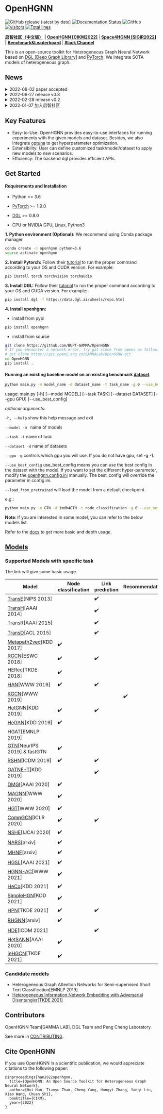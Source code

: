 # OpenHGNN

![GitHub release (latest by date)](https://img.shields.io/github/v/release/BUPT-GAMMA/OpenHGNN)
[![Documentation Status](https://readthedocs.org/projects/openhgnn/badge/?version=latest)](https://openhgnn.readthedocs.io/en/latest/?badge=latest)
![GitHub](https://img.shields.io/github/license/BUPT-GAMMA/OpenHGNN)
[![visitors](https://visitor-badge.glitch.me/badge?page_id=BUPT-GAMMA.OpenHGNN)](https://github.com/BUPT-GAMMA/OpenHGNN)
[![Total lines](https://img.shields.io/tokei/lines/github/BUPT-GAMMA/OpenHGNN?color=red)](https://github.com/BUPT-GAMMA/OpenHGNN)

[**启智社区（中文版）**](https://git.openi.org.cn/GAMMALab/OpenHGNN) | [**OpenHGNN [CIKM2022]**](https://dl.acm.org/doi/abs/10.1145/3511808.3557664) |  [**Space4HGNN [SIGIR2022]**](../space4hgnn) | [**Benchmark&Leaderboard**](../openhgnn/dataset/ohgb.md) | [**Slack Channel**](https://app.slack.com/client/TDM5126J1/C03J6GND001)

This is an open-source toolkit for Heterogeneous Graph Neural Network based
on [DGL [Deep Graph Library]](https://github.com/dmlc/dgl) and [PyTorch](https://pytorch.org/). We integrate SOTA models
of heterogeneous graph.

## News
<details>
<summary>
2022-08-02 paper accepted
</summary>
<br/>
Our paper <i>[OpenHGNN: An Open Source Toolkit for Heterogeneous Graph Neural Network](https://dl.acm.org/doi/abs/10.1145/3511808.3557664) </i> is accpeted at CIKM 2022 short paper track.
</details>

<details>
<summary>
2022-06-27 release v0.3
</summary>
<br/>

We release the latest version v0.3.

- New models
- API Usage
- Simply customization of user-defined datasets and models
- Visualization tools of heterogeneous graphs

</details>

<details>
<summary>
2022-02-28 release v0.2
</summary>
<br/>

We release the latest version v0.2.

- New Models
- [Space4HGNN [SIGIR2022]](../space4hgnn)
- [Benchmark&Leaderboard](../openhgnn/dataset/ohgb.md)

</details>

<details>
<summary>
2022-01-07 加入启智社区
</summary>
<br/>
启智社区用户可以享受到如下功能：

- 全新的中文文档
- 免费的计算资源—— [云脑使用教程](https://git.openi.org.cn/GAMMALab/OpenHGNN/src/branch/main/yunnao_tutorial.md)
- OpenHGNN最新功能
  - 新增模型：【KDD2017】Metapath2vec、【TKDE2018】HERec、【KDD2021】HeCo、【KDD2021】SimpleHGN、【TKDE2021】HPN、【ICDM2021】HDE、fastGTN
  - 新增日志功能
  - 新增美团外卖数据集
</details>
  
## Key Features

- Easy-to-Use: OpenHGNN provides easy-to-use interfaces for running experiments with the given models and dataset.
  Besides, we also integrate [optuna](https://optuna.org/) to get hyperparameter optimization.
- Extensibility: User can define customized task/model/dataset to apply new models to new scenarios.
- Efficiency: The backend dgl provides efficient APIs.

## Get Started

#### Requirements and Installation

- Python  >= 3.6

- [PyTorch](https://pytorch.org/get-started/)  >= 1.9.0

- [DGL](https://github.com/dmlc/dgl) >= 0.8.0

- CPU or NVIDIA GPU, Linux, Python3

**1. Python environment (Optional):** We recommend using Conda package manager

```bash
conda create -n openhgnn python=3.6
source activate openhgnn
```

**2. Install Pytorch:** Follow their [tutorial](https://pytorch.org/get-started) to run the proper command according to
your OS and CUDA version. For example:

```bash
pip install torch torchvision torchaudio
```

**3. Install DGL:** Follow their [tutorial](https://www.dgl.ai/pages/start.html) to run the proper command according to
your OS and CUDA version. For example:

```bash
pip install dgl -f https://data.dgl.ai/wheels/repo.html
```

**4. Install openhgnn:** 

- install from pypi
```bash
pip install openhgnn
```

- install from source
```bash
git clone https://github.com/BUPT-GAMMA/OpenHGNN
# If you encounter a network error, try git clone from openi as following.
# git clone https://git.openi.org.cn/GAMMALab/OpenHGNN.git
cd OpenHGNN
pip install .
```

#### Running an existing baseline model on an existing benchmark [dataset](../openhgnn/dataset/#Dataset)

```bash
python main.py -m model_name -d dataset_name -t task_name -g 0 --use_best_config --load_from_pretrained
```

usage: main.py [-h] [--model MODEL] [--task TASK] [--dataset DATASET]
[--gpu GPU] [--use_best_config]

*optional arguments*:

``-h, --help``    show this help message and exit

``--model -m ``    name of models

``--task -t``    name of task

``--dataset -d``    name of datasets

``--gpu -g``    controls which gpu you will use. If you do not have gpu, set -g -1.

``--use_best_config``    use_best_config means you can use the best config in the dataset with the model. If you want to
set the different hyper-parameter, modify the [openhgnn.config.ini](../openhgnn/config.ini) manually. The best_config
will override the parameter in config.ini.

``--load_from_pretrained`` will load the model from a default checkpoint.

e.g.:

```bash
python main.py -m GTN -d imdb4GTN -t node_classification -g 0 --use_best_config
```

**Note**: If you are interested in some model, you can refer to the below models list.

Refer to the [docs](https://openhgnn.readthedocs.io/en/latest/index.html) to get more basic and depth usage.

## [Models](../openhgnn/models/#Model)

### Supported Models with specific task

The link will give some basic usage.

| Model                                                     | Node classification | Link prediction    | Recommendation     |
|-----------------------------------------------------------|---------------------|--------------------|--------------------|
| [TransE](../openhgnn/output/TransE)[NIPS 2013]            |                     | :heavy_check_mark: |                    |
| [TransH](../openhgnn/output/TransH)[AAAI 2014]            |                     | :heavy_check_mark: |                    |
| [TransR](../openhgnn/output/TransR)[AAAI 2015]            |                     | :heavy_check_mark: |                    |
| [TransD](../openhgnn/output/TransD)[ACL 2015]             |                     | :heavy_check_mark: |                    |
| [Metapath2vec](../openhgnn/output/metapath2vec)[KDD 2017] | :heavy_check_mark:  |                    |                    |
| [RGCN](../openhgnn/output/RGCN)[ESWC 2018]                | :heavy_check_mark:  | :heavy_check_mark: |                    |
| [HERec](../openhgnn/output/HERec)[TKDE 2018]              | :heavy_check_mark:  |                    |                    |
| [HAN](../openhgnn/output/HAN)[WWW 2019]                   | :heavy_check_mark:  | :heavy_check_mark: |                    |
| [KGCN](../openhgnn/output/KGCN)[WWW 2019]                 |                     |                    | :heavy_check_mark: |
| [HetGNN](../openhgnn/output/HetGNN)[KDD 2019]             | :heavy_check_mark:  | :heavy_check_mark: |                    |
| [HeGAN](../openhgnn/output/HeGAN)[KDD 2019]               | :heavy_check_mark:  |                    |                    |
| HGAT[EMNLP 2019]                                          |                     |                    |                    |
| [GTN](../openhgnn/output/GTN)[NeurIPS 2019] & fastGTN     | :heavy_check_mark:  |                    |                    |
| [RSHN](../openhgnn/output/RSHN)[ICDM 2019]                | :heavy_check_mark:  | :heavy_check_mark: |                    |
| [GATNE-T](../openhgnn/output/GATNE-T)[KDD 2019]           |                     | :heavy_check_mark: |                    |
| [DMGI](../openhgnn/output/DMGI)[AAAI 2020]                | :heavy_check_mark:  |                    |                    |
| [MAGNN](../openhgnn/output/MAGNN)[WWW 2020]               | :heavy_check_mark:  |                    |                    |
| [HGT](../openhgnn/output/HGT)[WWW 2020]                   | :heavy_check_mark:  |                    |                    |
| [CompGCN](../openhgnn/output/CompGCN)[ICLR 2020]          | :heavy_check_mark:  | :heavy_check_mark: |                    |
| [NSHE](../openhgnn/output/NSHE)[IJCAI 2020]               | :heavy_check_mark:  |                    |                    |
| [NARS](../openhgnn/output/NARS)[arxiv]                    | :heavy_check_mark:  |                    |                    |
| [MHNF](../openhgnn/output/MHNF)[arxiv]                    | :heavy_check_mark:  |                    |                    |
| [HGSL](../openhgnn/output/HGSL)[AAAI 2021]                | :heavy_check_mark:  |                    |                    |
| [HGNN-AC](../openhgnn/output/HGNN_AC)[WWW 2021]           | :heavy_check_mark:  |                    |                    |
| [HeCo](../openhgnn/output/HeCo)[KDD 2021]                 | :heavy_check_mark:  |                    |                    |
| [SimpleHGN](../openhgnn/output/SimpleHGN)[KDD 2021]       | :heavy_check_mark:  |                    |                    |
| [HPN](../openhgnn/output/HPN)[TKDE 2021]                  | :heavy_check_mark:  | :heavy_check_mark: |                    |
| [RHGNN](../openhgnn/output/RHGNN)[arxiv]                  | :heavy_check_mark:  |                    |                    |
| [HDE](../openhgnn/output/HDE)[ICDM 2021]                  |                     | :heavy_check_mark: |                    |
| [HetSANN](../openhgnn/output/HGT)[AAAI 2020]               | :heavy_check_mark:  |                    |                    |
| [ieHGCN](../openhgnn/output/HGT)[TKDE 2021]                | :heavy_check_mark:  |                    |                    |

### Candidate models

- Heterogeneous Graph Attention Networks for Semi-supervised Short Text Classification[EMNLP 2019]
- [Heterogeneous Information Network Embedding with Adversarial Disentangler[TKDE 2021]](https://ieeexplore.ieee.org/document/9483653)

## Contributors

OpenHGNN Team[GAMMA LAB], DGL Team and Peng Cheng Laboratory.

See more in [CONTRIBUTING](../CONTRIBUTING.md).


## Cite OpenHGNN

If you use OpenHGNN in a scientific publication, we would appreciate citations to the following paper:

```
@inproceedings{han2022openhgnn,
  title={OpenHGNN: An Open Source Toolkit for Heterogeneous Graph Neural Network},
  author={Hui Han, Tianyu Zhao, Cheng Yang, Hongyi Zhang, Yaoqi Liu, Xiao Wang, Chuan Shi},
  booktitle={CIKM},
  year={2022}
}
```
